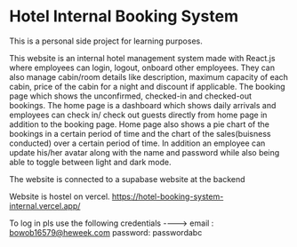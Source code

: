 # Hotel Internal Booking System

This is a personal side project for learning purposes.

This website is an internal hotel management system made with React.js where employees can login, logout, onboard other employees. They can also manage cabin/room details like description, maximum capacity of each cabin, price of the cabin for a night and discount if applicable. The booking page which shows the unconfirmed, checked-in and checked-out bookings. The home page is a dashboard which shows daily arrivals and employees can check in/ check out guests directly from home page in addition to the booking page. Home page also shows a pie chart of the bookings in a certain period of time and the chart of the sales(buisness conducted) over a certain period of time. In addition an employee can update his/her avatar along with the name and password while also being able to toggle between light and dark mode.

The website is connected to a supabase website at the backend

Website is hostel on vercel. https://hotel-booking-system-internal.vercel.app/

To log in pls use the following credentials ---->
email : bowob16579@heweek.com
password: passwordabc

